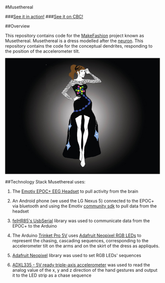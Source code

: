#Musethereal

###[See it in action!](https://www.youtube.com/watch?v=KzFbf7iRgXo)
###[See it on CBC!](http://www.cbc.ca/beta/news/canada/calgary/calgary-fashion-technology-3d-1.3515294)

##Overview

This repository contains code for the [MakeFashion](http://www.makefashion.ca/) project known as Musethereal. 
Musethereal is a dress modelled after the [neuron](https://en.wikipedia.org/wiki/Neuron). This repository contains the code for the conceptual dendrites, responding to the position of the accelerometer tilt.

![alt text](https://raw.githubusercontent.com/GrooveTherapy/musethereal/master/musetherealfull.jpg "Musethereal")

##Technology Stack
Musethereal uses:

1. The [Emotiv EPOC+ EEG Headset](https://emotiv.com/epoc.php) to pull activity from the brain

2. An Android phone (we used the LG Nexus 5) connected to the EPOC+ via bluetooth and using the Emotiv [community sdk](https://github.com/Emotiv/community-sdk) to pull data from the headset

3. [felHR85's UsbSerial](https://github.com/felHR85/UsbSerial) library was used to communicate data from the EPOC+ to the Arduino

4. The Arduino [Trinket Pro 5V](https://www.adafruit.com/product/2000) uses [Adafruit Neopixel RGB LEDs](https://www.adafruit.com/products/1655) to represent the chasing, cascading sequences, corresponding to the accelerometer tilt on the arms and on the skirt of the dress as appliqués.

5. [Adafruit Neopixel](https://github.com/adafruit/Adafruit_NeoPixel) library was used to set RGB LEDs' sequences

6. [ADXL335 - 5V ready triple-axis accelerometer](https://www.adafruit.com/products/163) was used to read the analog value of the x, y and z direction of the hand gestures and output it to the LED strip as a chase sequence
